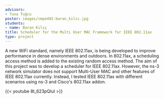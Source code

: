 ```yaml
---
advisors:
- Tuna Tuğcu
poster: images/cmpe492-baran_kilic.jpg
students:
- name: Baran Kılıç
title: Scheduler for the Multi User MAC Framework for IEEE 802.11ax
type: project
---
```


A new WiFi standard, namely IEEE 802.11ax, is being developed to improve performance in dense environments and outdoors. In 802.11ax, a scheduling access method is added to the existing random access method. The aim of this project was to develop a scheduler for IEEE 802.11ax. However, the ns-3 network simulator does not support Multi-User MAC and other features of IEEE 802.11ax currently. Instead, I tested IEEE 802.11ax with different scenarios using ns-3 and Cisco's 802.11ax addon.


{{< youtube 8t_623pQIuI >}}